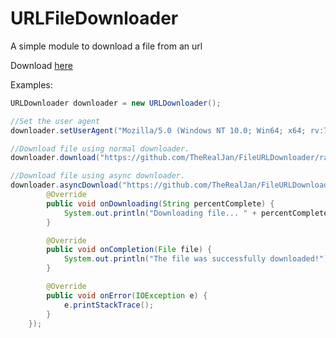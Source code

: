 # URLFileDownloader

A simple module to download a file from an url

Download [here](https://github.com/TheRealJan/FileURLDownloader/releases/tag/v1.0)

Examples:

```java
URLDownloader downloader = new URLDownloader();

//Set the user agent
downloader.setUserAgent("Mozilla/5.0 (Windows NT 10.0; Win64; x64; rv:79.0) Gecko/20100101 Firefox/79.0");

//Download file using normal downloader.
downloader.download("https://github.com/TheRealJan/FileURLDownloader/raw/master/README.md", new File("C:\\Downloads\\README.md"));

//Download file using async downloader.
downloader.asyncDownload("https://github.com/TheRealJan/FileURLDownloader/raw/master/README.md", new File("C:\\Downloads\\README.md"), new DownloadListener() {
        @Override
        public void onDownloading(String percentComplete) {
            System.out.println("Downloading file... " + percentComplete + "% complete");
        }

        @Override
        public void onCompletion(File file) {
            System.out.println("The file was successfully downloaded!");
        }

        @Override
        public void onError(IOException e) {
            e.printStackTrace();
        }
    });
```
